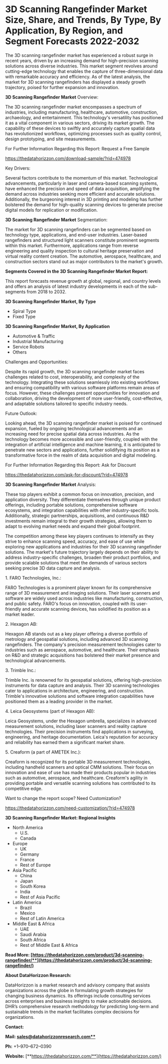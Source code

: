 ﻿# **3D Scanning Rangefinder Market Size, Share, and Trends, By Type, By Application, By Region, and Segment Forecasts 2022-2032**

The 3D scanning rangefinder market has experienced a robust surge in recent years, driven by an increasing demand for high-precision scanning solutions across diverse industries. This market segment revolves around cutting-edge technology that enables the capture of three-dimensional data with remarkable accuracy and efficiency. As of the latest analysis, the market for 3D scanning rangefinders has displayed a steady growth trajectory, poised for further expansion and innovation.

**3D Scanning Rangefinder Market** Overview:

The 3D scanning rangefinder market encompasses a spectrum of industries, including manufacturing, healthcare, automotive, construction, archaeology, and entertainment. This technology's versatility has positioned it as a vital component in various sectors, driving its market growth. The capability of these devices to swiftly and accurately capture spatial data has revolutionized workflows, optimizing processes such as quality control, design prototyping, and site measurements.

For Further Information Regarding this Report: Request a Free Sample

<https://thedatahorizzon.com/download-sample/?rid=474978>

Key Drivers:

Several factors contribute to the momentum of this market. Technological advancements, particularly in laser and camera-based scanning systems, have enhanced the precision and speed of data acquisition, amplifying the demand across industries seeking more efficient and accurate solutions. Additionally, the burgeoning interest in 3D printing and modeling has further bolstered the demand for high-quality scanning devices to generate precise digital models for replication or modification.

**3D Scanning Rangefinder Market** Segmentation:

The market for 3D scanning rangefinders can be segmented based on technology type, applications, and end-user industries. Laser-based rangefinders and structured light scanners constitute prominent segments within this market. Furthermore, applications range from reverse engineering and quality inspection to cultural heritage preservation and virtual reality content creation. The automotive, aerospace, healthcare, and construction sectors stand out as major contributors to the market's growth.

**Segments Covered in the 3D Scanning Rangefinder Market Report:**

This report forecasts revenue growth at global, regional, and country levels and offers an analysis of latest industry developments in each of the sub-segments from 2018 to 2032.

**3D Scanning Rangefinder Market, By Type**

- Spiral Type
- Fixed Type

**3D Scanning Rangefinder Market, By Application**

- Automotive & Traffic
- Industrial Manufacturing
- Service Robots
- Others

Challenges and Opportunities:

Despite its rapid growth, the 3D scanning rangefinder market faces challenges related to cost, interoperability, and complexity of the technology. Integrating these solutions seamlessly into existing workflows and ensuring compatibility with various software platforms remain areas of focus. However, these challenges present opportunities for innovation and collaboration, driving the development of more user-friendly, cost-effective, and adaptable solutions tailored to specific industry needs.

Future Outlook:

Looking ahead, the 3D scanning rangefinder market is poised for continued expansion, fueled by ongoing technological advancements and an increasing need for precise spatial data across industries. As the technology becomes more accessible and user-friendly, coupled with the integration of artificial intelligence and machine learning, it is anticipated to penetrate new sectors and applications, further solidifying its position as a transformative force in the realm of data acquisition and digital modeling.

For Further Information Regarding this Report: Ask for Discount

<https://thedatahorizzon.com/ask-for-discount/?rid=474978>

**3D Scanning Rangefinder Market** Analysis:

These top players exhibit a common focus on innovation, precision, and application diversity. They differentiate themselves through unique product offerings, including portable solutions, comprehensive software ecosystems, and integration capabilities with other industry-specific tools. Additionally, strategic partnerships, acquisitions, and continuous R&D investments remain integral to their growth strategies, allowing them to adapt to evolving market needs and expand their global footprint.

The competition among these key players continues to intensify as they strive to enhance scanning speed, accuracy, and ease of use while exploring new applications and industries for their 3D scanning rangefinder solutions. The market's future trajectory largely depends on their ability to address industry-specific challenges, broaden their product portfolios, and provide scalable solutions that meet the demands of various sectors seeking precise 3D data capture and analysis.

1\. FARO Technologies, Inc.:

FARO Technologies is a prominent player known for its comprehensive range of 3D measurement and imaging solutions. Their laser scanners and software are widely used across industries like manufacturing, construction, and public safety. FARO's focus on innovation, coupled with its user-friendly and accurate scanning devices, has solidified its position as a market leader.

2\. Hexagon AB:

Hexagon AB stands out as a key player offering a diverse portfolio of metrology and geospatial solutions, including advanced 3D scanning rangefinders. The company's precision measurement technologies cater to industries such as aerospace, automotive, and healthcare. Their emphasis on R&D and strategic acquisitions has bolstered their market presence and technological advancements.

3\. Trimble Inc.:

Trimble Inc. is renowned for its geospatial solutions, offering high-precision instruments for data capture and analysis. Their 3D scanning technologies cater to applications in architecture, engineering, and construction. Trimble's innovative solutions and software integration capabilities have positioned them as a leading provider in the market.

4\. Leica Geosystems (part of Hexagon AB):

Leica Geosystems, under the Hexagon umbrella, specializes in advanced measurement solutions, including laser scanners and reality capture technologies. Their precision instruments find applications in surveying, engineering, and heritage documentation. Leica's reputation for accuracy and reliability has earned them a significant market share.

5\. Creaform (a part of AMETEK Inc.):

Creaform is recognized for its portable 3D measurement technologies, including handheld scanners and optical CMM solutions. Their focus on innovation and ease of use has made their products popular in industries such as automotive, aerospace, and healthcare. Creaform's agility in providing portable and versatile scanning solutions has contributed to its competitive edge.

Want to change the report scope? Need Customization?

<https://thedatahorizzon.com/need-customization/?rid=474978>

**3D Scanning Rangefinder Market: Regional Insights**

- North America
  - U.S.
  - Canada
- Europe
  - UK
  - Germany
  - France
  - Rest of Europe
- Asia Pacific
  - China
  - Japan
  - South Korea
  - India
  - Rest of Asia Pacific
- Latin America
  - Brazil
  - Mexico
  - Rest of Latin America
- Middle East & Africa
  - UAE
  - Saudi Arabia
  - South Africa
  - Rest of Middle East & Africa

**Read More: [https://thedatahorizzon.com/product/3d-scanning-rangefinder/**](https://thedatahorizzon.com/product/3d-scanning-rangefinder/)**

**About DataHorizzon Research:**

DataHorizzon is a market research and advisory company that assists organizations across the globe in formulating growth strategies for changing business dynamics. Its offerings include consulting services across enterprises and business insights to make actionable decisions. DHR’s comprehensive research methodology for predicting long-term and sustainable trends in the market facilitates complex decisions for organizations.

**Contact:**

**Mail: [sales@datahorizzonresearch.com**](mailto:sales@datahorizzonresearch.com)**

**Ph:** +1–970–672–0390

**Website:** [**https://thedatahorizzon.com/**](https://thedatahorizzon.com/)

